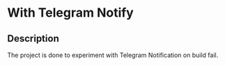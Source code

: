 # With Telegram Notify

## Description

The project is done to experiment with Telegram Notification on build fail.
